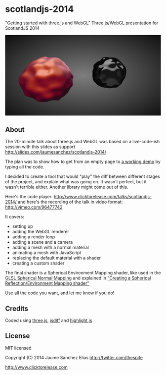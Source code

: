 scotlandjs-2014
=============

"Getting started with three.js and WebGL"
Three.js/WebGL presentation for ScotlandJS 2014

![Image](./assets/snapshot.jpg)

About
-----

The 20-minute talk about three.js and WebGL was based on a live-code-ish session with this slides as support http://slides.com/jaumesanchez/scotlandjs-2014/

The plan was to show how to get from an empty page to [a working demo](http://www.clicktorelease.com/talks/scotlandjs-2014/demo/) by typing all the code. 

I decided to create a tool that would "play" the diff between different stages of the project, and explain what was going on. It wasn't perfect, but it wasn't terrible either. Another library might come out of this.

Here's the code player: http://www.clicktorelease.com/talks/scotlandjs-2014/
and here's the recording of the talk in video format: http://vimeo.com/96477742

It covers:

* setting up
* adding the WebGL renderer
* adding a render loop
* adding a scene and a camera
* adding a mesh with a normal material
* animating a mesh with JavaScript
* replacing the default material with a shader
* creating a custom shader

The final shader is a Spherical Environment Mapping shader, like used in the [GLSL Spherical Normal Mapping](http://www.clicktorelease.com/code/spherical-normal-mapping/#) and explained in ["Creating a Spherical Reflection/Environment Mapping shader"](http://www.clicktorelease.com/blog/creating-spherical-environment-mapping-shader)

Use all the code you want, and let me know if you do!

Credits
-------

Coded using [three.js](http://www.threejs.org), [jsdiff](https://github.com/kpdecker/jsdiff) and [highlight.js](http://highlightjs.org/)

License
-------

MIT licensed

Copyright (C) 2014 Jaume Sanchez Elias http://twitter.com/thespite

http://www.clicktorelease.com
